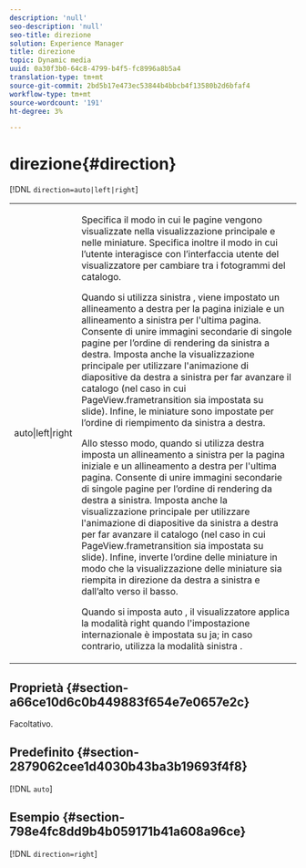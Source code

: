 ```yaml
---
description: 'null'
seo-description: 'null'
seo-title: direzione
solution: Experience Manager
title: direzione
topic: Dynamic media
uuid: 0a30f3b0-64c8-4799-b4f5-fc8996a8b5a4
translation-type: tm+mt
source-git-commit: 2bd5b17e473ec53844b4bbcb4f13580b2d6bfaf4
workflow-type: tm+mt
source-wordcount: '191'
ht-degree: 3%

---
```



# direzione{#direction}

[!DNL `direction=auto|left|right`]

<table id="table_1D425B7685D448459CD3FE8D683C813C"> 
 <tbody> 
  <tr> 
   <td colname="col1"> <p> <span class="codeph"> auto|left|right  </span> </p> </td> 
   <td colname="col2"> <p>Specifica il modo in cui le pagine vengono visualizzate nella visualizzazione principale e nelle miniature. Specifica inoltre il modo in cui l’utente interagisce con l’interfaccia utente del visualizzatore per cambiare tra i fotogrammi del catalogo. </p> <p>Quando si utilizza <span class="codeph"> sinistra </span>, viene impostato un allineamento a destra per la pagina iniziale e un allineamento a sinistra per l'ultima pagina. Consente di unire immagini secondarie di singole pagine per l’ordine di rendering da sinistra a destra. Imposta anche la visualizzazione principale per utilizzare l'animazione di diapositive da destra a sinistra per far avanzare il catalogo (nel caso in cui <span class="codeph"> PageView.frametransition </span> sia impostata su slide). Infine, le miniature sono impostate per l’ordine di riempimento da sinistra a destra. </p> <p>Allo stesso modo, quando si utilizza <span class="codeph"> destra </span> imposta un allineamento a sinistra per la pagina iniziale e un allineamento a destra per l'ultima pagina. Consente di unire immagini secondarie di singole pagine per l’ordine di rendering da destra a sinistra. Imposta anche la visualizzazione principale per utilizzare l'animazione di diapositive da sinistra a destra per far avanzare il catalogo (nel caso in cui <span class="codeph"> PageView.frametransition </span> sia impostata su slide). Infine, inverte l’ordine delle miniature in modo che la visualizzazione delle miniature sia riempita in direzione da destra a sinistra e dall’alto verso il basso. </p> <p>Quando si imposta <span class="codeph"> auto </span>, il visualizzatore applica la modalità <span class="codeph"> right </span> quando l'impostazione internazionale è impostata su <span class="codeph"> ja; </span>in caso contrario, utilizza la modalità <span class="codeph"> sinistra </span>. </p> </td> 
  </tr> 
 </tbody> 
</table>

## Proprietà {#section-a66ce10d6c0b449883f654e7e0657e2c}

Facoltativo.

## Predefinito {#section-2879062cee1d4030b43ba3b19693f4f8}

[!DNL `auto`]

## Esempio {#section-798e4fc8dd9b4b059171b41a608a96ce}

[!DNL `direction=right`]
